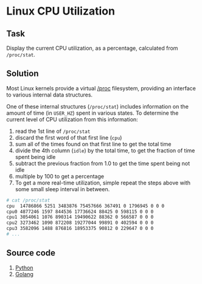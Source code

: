 # Linux CPU Utilization

## Task

Display the current CPU utilization, as a percentage, calculated from `/proc/stat`.

## Solution

Most Linux kernels provide a virtual [/proc](https://www.kernel.org/doc/Documentation/filesystems/proc.txt) filesystem, providing an interface to various internal data structures.

One of these internal structures (`/proc/stat`) includes information on the amount of time (in `USER_HZ`) spent in various states. To determine the current level of CPU utilization from this information:
1. read the 1st line of `/proc/stat`
2. discard the first word of that first line (`cpu`)
3. sum all of the times found on that first line to get the total time
4. divide the 4th column (`idle`) by the total time, to get the fraction of time spent being idle
5. subtract the previous fraction from 1.0 to get the time spent being not idle
6. multiple by 100 to get a percentage
7. To get a more real-time utilization, simple repeat the steps above with some small sleep interval in between.

```bash
# cat /proc/stat
cpu  14786866 5251 3483876 75457666 367491 0 1796945 0 0 0
cpu0 4877246 1597 844536 17736624 88425 0 598115 0 0 0
cpu1 3054061 1076 890314 19490622 88362 0 566587 0 0 0
cpu2 3273462 1090 872208 19277044 99891 0 402594 0 0 0
cpu3 3582096 1488 876816 18953375 90812 0 229647 0 0 0
# ...
```

## Source code

1. [Python](https://github.com/ntk148v/testing/tree/master/python/cpu_util.py)
2. [Golang](https://github.com/ntk148v/testing/tree/master/golang/cpu-util/main.go)

